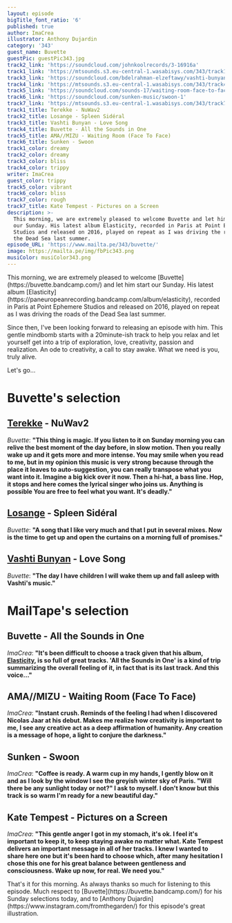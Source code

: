 ```yaml
---
layout: episode
bigTitle_font_ratio: '6'
published: true
author: ImaCrea
illustrator: Anthony Dujardin
category: '343'
guest_name: Buvette
guestPic: guestPic343.jpg
track2_link: 'https://soundcloud.com/johnkoolrecords/3-16916a'
track1_link: 'https://mtsounds.s3.eu-central-1.wasabisys.com/343/track1.mp3'
track3_link: 'https://soundcloud.com/bdelrahman-elzeftawy/vashti-bunyan-love-song'
track4_link: 'https://mtsounds.s3.eu-central-1.wasabisys.com/343/track4.mp3'
track5_link: 'https://soundcloud.com/sounds-17/waiting-room-face-to-face'
track6_link: 'https://soundcloud.com/sunken-music/swoon-1'
track7_link: 'https://mtsounds.s3.eu-central-1.wasabisys.com/343/track7.mp3'
track1_title: Terekke - NuWav2
track2_title: Losange - Spleen Sidéral
track3_title: Vashti Bunyan - Love Song
track4_title: Buvette - All the Sounds in One
track5_title: AMA//MIZU - Waiting Room (Face To Face)
track6_title: Sunken - Swoon
track1_color: dreamy
track2_color: dreamy
track3_color: bliss
track4_color: trippy
writer: ImaCrea
guest_color: trippy
track5_color: vibrant
track6_color: bliss
track7_color: rough
track7_title: Kate Tempest - Pictures on a Screen
description: >-
  This morning, we are extremely pleased to welcome Buvette and let him start
  our Sunday. His latest album Elasticity, recorded in Paris at Point Ephemere
  Studios and released on 2016, played on repeat as I was driving the roads of
  the Dead Sea last summer.
episode_URL: 'https://www.mailta.pe/343/buvette/'
image: https://mailta.pe/img/fbPic343.png
musiColor: musiColor343.png
---
```

<p id="introduction">This morning, we are extremely pleased to welcome [Buvette](https://buvette.bandcamp.com/) and let him start our Sunday. His latest album [Elasticity](https://paneuropeanrecording.bandcamp.com/album/elasticity), recorded in Paris at Point Ephemere Studios and released on 2016, played on repeat as I was driving the roads of the Dead Sea last summer.</p>

Since then, I've been looking forward to releasing an episode with him. This gentle mindbomb starts with a 20minute-ish track to help you relax and let yourself get into a trip of exploration, love, creativity, passion and realization. An ode to creativity, a call to stay awake. What we need is you, truly alive. 

Let's go...

# Buvette's selection

## [Terekke](https://terekke.bandcamp.com/) - NuWav2
_Buvette_: **"**This thing is magic. If you listen to it on Sunday morning you can relive the best moment of the day before, in slow motion. Then you really wake up and it gets more and more intense. You may smile when you read to me, but in my opinion this music is very strong because through the place it leaves to auto-suggestion, you can really transpose what you want into it. Imagine a big kick over it now. Then a hi-hat, a bass line. Hop, it stops and here comes the lyrical singer who joins us. Anything is possible You are free to feel what you want. It's deadly.**"**

## [Losange](https://johnkoolrecords.bandcamp.com/album/quartz) - Spleen Sidéral
_Buvette_: **"**A song that I like very much and that I put in several mixes. Now is the time to get up and open the curtains on a morning full of promises.**"**

## [Vashti Bunyan](https://en.wikipedia.org/wiki/Vashti_Bunyan) - Love Song
_Buvette_: **"**The day I have children I will wake them up and fall asleep with Vashti's music.**"**


# MailTape's selection

## Buvette - All the Sounds in One
_ImaCrea_: **"**It's been difficult to choose a track given that his album, [Elasticity](https://paneuropeanrecording.bandcamp.com/album/elasticity), is so full of great tracks. 'All the Sounds in One' is a kind of trip summarizing the overall feeling of it, in fact that is its last track. And this voice...**"**

## AMA//MIZU - Waiting Room (Face To Face)
_ImaCrea_: **"**Instant crush. Reminds of the feeling I had when I discovered Nicolas Jaar at his debut. Makes me realize how creativity is important to me, I see any creative act as a deep affirmation of humanity. Any creation is a message of hope, a light to conjure the darkness.**"**

## Sunken - Swoon
_ImaCrea_: **"**Coffee is ready. A warm cup in my hands, I gently blow on it and as I look by the window I see the greyish winter sky of Paris. "Will there be any sunlight today or not?" I ask to myself. I don't know but this track is so warm I'm ready for a new beautiful day.**"**

## Kate Tempest - Pictures on a Screen
_ImaCrea_: **"**This gentle anger I got in my stomach, it's ok. I feel it's important to keep it, to keep staying awake no matter what. Kate Tempest delivers an important message in all of her tracks. I knew I wanted to share here one but it's been hard to choose which, after many hesitation I chose this one for his great balance between gentleness and consciousness. Wake up now, for real. We need you.**"**


<p id="outroduction">That's it for this morning. As always thanks so much for listening to this episode. Much respect to [Buvette](https://buvette.bandcamp.com/) for his Sunday selections today, and to [Anthony Dujardin](https://www.instagram.com/fromthegarden/) for this episode's great illustration.</p>
